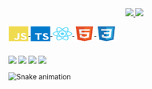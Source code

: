

<div align="center">
  <a href="https://github.com/JnzIH">
  <img height="180em" src="https://github-readme-stats.vercel.app/api?username=JnzIH&show_icons=true&theme=dracula&include_all_commits=true&count_private=true"/>
  <img height="170em" src="https://github-readme-stats.vercel.app/api/top-langs/?username=JnzIH&layout=compact&langs_count=7&theme=dracula"/>
</div>

  <div style="display: inline_block"><br>
  <img align="center" alt="Jnz-Jnzs" height="30" width="40" src="https://raw.githubusercontent.com/devicons/devicon/master/icons/javascript/javascript-plain.svg">
  <img align="center" alt="Jnz-JnzTs" height="30" width="40" src="https://raw.githubusercontent.com/devicons/devicon/master/icons/typescript/typescript-plain.svg">
  <img align="center" alt="Jnz-JnzReact" height="30" width="40" src="https://raw.githubusercontent.com/devicons/devicon/master/icons/react/react-original.svg">
  <img align="center" alt="Jnz-JnzHTML" height="30" width="40" src="https://raw.githubusercontent.com/devicons/devicon/master/icons/html5/html5-original.svg">
  <img align="center" alt="Jnz-JnzCSS" height="30" width="40" src="https://raw.githubusercontent.com/devicons/devicon/master/icons/css3/css3-original.svg">
</div>
  
 ##
  
  <div> 
  <a href="https://www.youtube.com/channel/UC92Ppyyj_Jb3hLMJFR4MAkA" target="_blank"><img src="https://img.shields.io/badge/YouTube-FF0000?style=for-the-badge&logo=youtube&logoColor=white" target="_blank"></a>
  <a href="jnz.discloud.app target="_blank"><img src="https://img.shields.io/badge/-Instagram-%23E4405F?style=for-the-badge&logo=instagram&logoColor=white" target="_blank"></a> 
  <a href = "jnz.discloud.app"><img src="https://img.shields.io/badge/-Gmail-%23333?style=for-the-badge&logo=gmail&logoColor=white" target="_blank"></a>
  <a href="jnz.discloud.app" target="_blank"><img src="https://img.shields.io/badge/-LinkedIn-%230077B5?style=for-the-badge&logo=linkedin&logoColor=white" target="_blank"></a> 
 
  ![Snake animation](https://github.com/Matheus-Batista12/Matheus-Batista12/blob/output/github-contribution-grid-snake.svg)
 
</div>

